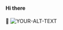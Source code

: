 ### <h4> Hi there </h4>👋
<picture>
 <source media="(prefers-color-scheme: dark)" srcset="https://photos.google.com/photo/AF1QipNgHnEtaiCt8vE1Ll_EkwcoX1SEM1w0QtCI5Ova">
 <source media="(prefers-color-scheme: light)" srcset="https://photos.google.com/photo/AF1QipMkSHQLZrTwYYxaEh2Ot--f3tWQgY0INawywPBq">
 <img alt="YOUR-ALT-TEXT" src="https://photos.google.com/photo/AF1QipNC5V81ySXGlTHZyBCfx_boFUsE-0lyLFNfxw5_">
</picture>
<!--
**DarekC70/DarekC70** is a ✨ _special_ ✨ repository because its `README.md` (this file) appears on your GitHub profile.

Here are some ideas to get you started:

- 🔭 <h3>I’m currently working on .improv my softwer programing skills</h3>
- 🌱 I’m currently  Boot
- 👯 I’m looking to collaborate on ...
- 🤔 I’m looking for help with ...
- 💬 Ask me about ...
- 📫 How to reach me: ...
- 😄 Pronouns: ...
- ⚡ Fun fact: ...
-->
